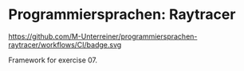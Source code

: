 Programmiersprachen: Raytracer
===========
https://github.com/M-Unterreiner/programmiersprachen-raytracer/workflows/CI/badge.svg


Framework for exercise 07.
